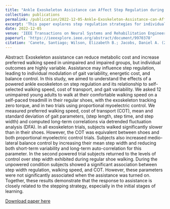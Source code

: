 ```yaml
---
title: "Ankle Exoskeleton Assistance can Affect Step Regulation during Self-Paced Walking"
collection: publications
permalink: /publication/2022-12-05-Ankle-Exoskeleton-Assistance-can-Affect-Step-Regulation-during-Self-Paced-Walking
excerpt: 'This paper explores step regulation strategies for individuals first learning to use a lower limb exoskeleton.'
date: 2022-12-05
venue: 'IEEE Transactions on Neural Systems and Rehabilitation Engineering'
paperurl: 'https://ieeexplore.ieee.org/abstract/document/9970378'
citation: 'Canete, Santiago; Wilson, Elizabeth B.; Jacobs, Daniel A. (2022). &quot;Ankle Exoskeleton Assistance can Affect Step Regulation during Self-Paced Walking&quot; <i>IEEE Transactions on Neural Systems and Rehabilitation Engineering</i>.'
---
```

Abstract: Exoskeleton assistance can reduce metabolic cost and increase preferred walking speed in unimpaired and impaired groups, but individual outcomes are highly variable. Assistance may influence step regulation, leading to individual modulation of gait variability, energetic cost, and balance control. In this study, we aimed to understand the effects of a powered ankle exoskeleton on step regulation and its relationship to self-selected walking speed, cost of transport, and gait variability. We asked 12 unimpaired young adults to walk at their comfortable walking speed on a self-paced treadmill in their regular shoes, with the exoskeleton tracking zero torque, and in two trials using proportional myoelectric control. We measured preferred walking speed, cost of transport (COT), mean and standard deviation of gait parameters, (step length, step time, and step width) and computed long-term correlations via detrended fluctuation analysis (DFA). In all exoskeleton trials, subjects walked significantly slower than in their shoes. However, the COT was equivalent between shoes and both proportional myoelectric control trials. Subjects also increased medio-lateral balance control by increasing their mean step width and reducing both short-term variability and long-term auto-correlation for this parameter. In the second powered trial subjects returned to the levels of control over step width exhibited during regular shoe walking. During the unpowered condition subjects showed a significant association between step width regulation, walking speed, and COT. However, these parameters were not significantly associated when the assistance was turned on. Together, these results demonstrate that the response to assistance is closely related to the stepping strategy, especially in the initial stages of learning.

[Download paper here](https://ieeexplore.ieee.org/abstract/document/9970378')